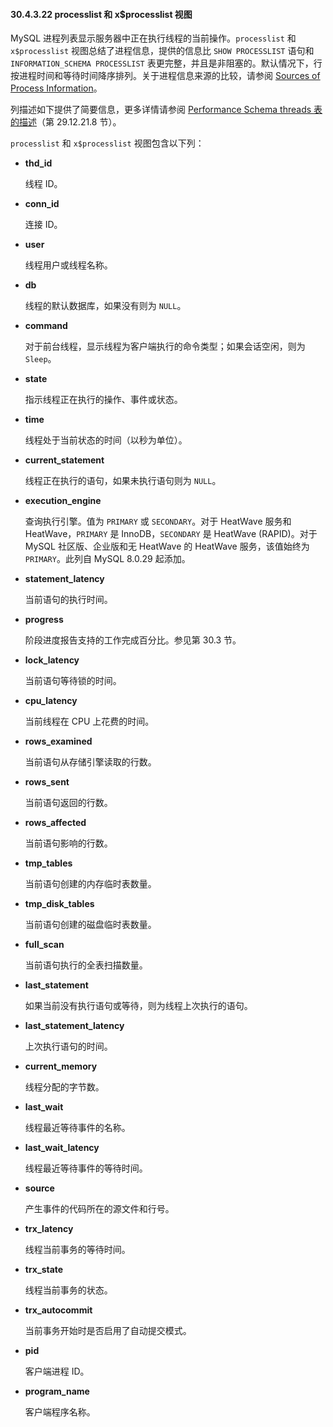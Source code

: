 #### 30.4.3.22 processlist 和 x$processlist 视图

MySQL 进程列表显示服务器中正在执行线程的当前操作。`processlist` 和 `x$processlist` 视图总结了进程信息，提供的信息比 `SHOW PROCESSLIST` 语句和 `INFORMATION_SCHEMA PROCESSLIST` 表更完整，并且是非阻塞的。默认情况下，行按进程时间和等待时间降序排列。关于进程信息来源的比较，请参阅 [Sources of Process Information](#)。

列描述如下提供了简要信息，更多详情请参阅 [Performance Schema threads 表的描述](#)（第 29.12.21.8 节）。

`processlist` 和 `x$processlist` 视图包含以下列：

- **thd_id**

  线程 ID。

- **conn_id**

  连接 ID。

- **user**

  线程用户或线程名称。

- **db**

  线程的默认数据库，如果没有则为 `NULL`。

- **command**

  对于前台线程，显示线程为客户端执行的命令类型；如果会话空闲，则为 `Sleep`。

- **state**

  指示线程正在执行的操作、事件或状态。

- **time**

  线程处于当前状态的时间（以秒为单位）。

- **current_statement**

  线程正在执行的语句，如果未执行语句则为 `NULL`。

- **execution_engine**

  查询执行引擎。值为 `PRIMARY` 或 `SECONDARY`。对于 HeatWave 服务和 HeatWave，`PRIMARY` 是 InnoDB，`SECONDARY` 是 HeatWave (RAPID)。对于 MySQL 社区版、企业版和无 HeatWave 的 HeatWave 服务，该值始终为 `PRIMARY`。此列自 MySQL 8.0.29 起添加。

- **statement_latency**

  当前语句的执行时间。

- **progress**

  阶段进度报告支持的工作完成百分比。参见第 30.3 节。

- **lock_latency**

  当前语句等待锁的时间。

- **cpu_latency**

  当前线程在 CPU 上花费的时间。

- **rows_examined**

  当前语句从存储引擎读取的行数。

- **rows_sent**

  当前语句返回的行数。

- **rows_affected**

  当前语句影响的行数。

- **tmp_tables**

  当前语句创建的内存临时表数量。

- **tmp_disk_tables**

  当前语句创建的磁盘临时表数量。

- **full_scan**

  当前语句执行的全表扫描数量。

- **last_statement**

  如果当前没有执行语句或等待，则为线程上次执行的语句。

- **last_statement_latency**

  上次执行语句的时间。

- **current_memory**

  线程分配的字节数。

- **last_wait**

  线程最近等待事件的名称。

- **last_wait_latency**

  线程最近等待事件的等待时间。

- **source**

  产生事件的代码所在的源文件和行号。

- **trx_latency**

  线程当前事务的等待时间。

- **trx_state**

  线程当前事务的状态。

- **trx_autocommit**

  当前事务开始时是否启用了自动提交模式。

- **pid**

  客户端进程 ID。

- **program_name**

  客户端程序名称。